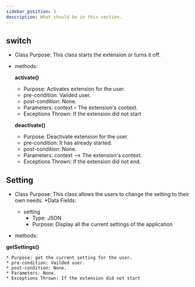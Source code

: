 ```yaml
---
sidebar_position: 1
description: What should be in this section.
---
```


## switch
* Class Purpose: This class starts the extension or turns it off.
* methods:

  **activate()**
    * Purpose: Activates extension for the user.
    * pre-condition: Vailded user.
    * post-condition: None.
    * Parameters: context – The extension's context.
    * Exceptions Thrown: If the extension did not start

  **deactivate()**
    * Purpose: Deactivate extension for the user.
    * pre-condition: It has already started.
    * post-condition: None.
    * Parameters: context –> The extension's context.
    * Exceptions Thrown: If the extension did not end.

## Setting
* Class Purpose: This class allows the users to change the setting to their own needs.
*Data Fields:
   * setting
      * Type: JSON
      * Purpose: Display all the current settings of the application

* methods:
  
 **getSettings()**
    
    * Purpose: get the current setting for the user.
    * pre-condition: Vailded user.
    * post-condition: None.
    * Parameters: None.
    * Exceptions Thrown: If the extension did not start
